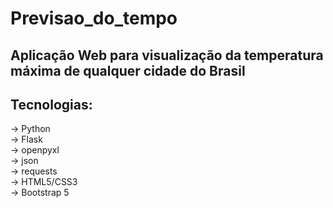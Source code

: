 # Previsao_do_tempo
## Aplicação Web para visualização da temperatura máxima de qualquer cidade do Brasil

## Tecnologias:
→ Python <br>
→ Flask <br>
→ openpyxl <br>
→ json <br>
→ requests <br>
→ HTML5/CSS3 <br>
→ Bootstrap 5 <br>
